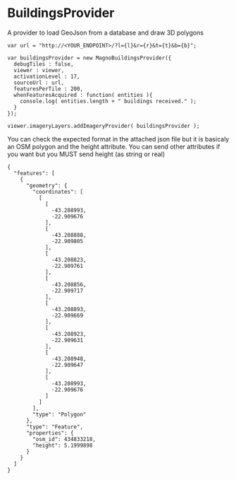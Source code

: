 # BuildingsProvider
A provider to load GeoJson from a database and draw 3D polygons 

```
var url = "http://<YOUR_ENDPOINT>/?l={l}&r={r}&t={t}&b={b}";

var buildingsProvider = new MagnoBuildingsProvider({
  debugTiles : false,
  viewer : viewer,
  activationLevel : 17,
  sourceUrl : url,
  featuresPerTile : 200,
  whenFeaturesAcquired : function( entities ){
    console.log( entities.length + " buildings received." );
  }
});

viewer.imageryLayers.addImageryProvider( buildingsProvider );
```

You can check the expected format in the attached json file but it is basicaly an OSM polygon and the height attribute. You can send other attributes if you want but you MUST send height (as string or real)
```
{
  "features": [
    {
      "geometry": {
        "coordinates": [
          [
            [
              -43.208993,
              -22.909676
            ],
            [
              -43.208888,
              -22.909805
            ],
            [
              -43.208823,
              -22.909761
            ],
            [
              -43.208856,
              -22.909717
            ],
            [
              -43.208893,
              -22.909669
            ],
            [
              -43.208923,
              -22.909631
            ],
            [
              -43.208948,
              -22.909647
            ],
            [
              -43.208993,
              -22.909676
            ]
          ]
        ],
        "type": "Polygon"
      },
      "type": "Feature",
      "properties": {
        "osm_id": 434833218,
        "height": 5.1999898
      }
    }
  ]
}
```


